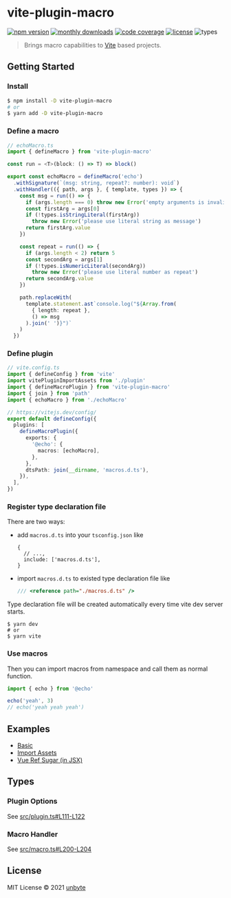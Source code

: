 # vite-plugin-macro

[![npm version](https://badgen.net/npm/v/vite-plugin-macro)](https://www.npmjs.com/package/vite-plugin-macro)
[![monthly downloads](https://badgen.net/npm/dm/vite-plugin-macro)](https://www.npmjs.com/package/vite-plugin-macro)
[![code coverage](https://badgen.net/codecov/c/github/viteland/vite-plugin-macro)](https://app.codecov.io/gh/viteland/vite-plugin-macro)
[![license](https://badgen.net/npm/license/vite-plugin-macro)](https://github.com/viteland/vite-plugin-macro/blob/master/LICENSE)
![types](https://badgen.net/npm/types/vite-plugin-macro)

> Brings macro capabilities to [Vite](https://github.com/vitejs/vite) based projects.

## Getting Started

### Install

```bash
$ npm install -D vite-plugin-macro
# or
$ yarn add -D vite-plugin-macro
```

### Define a macro

```typescript
// echoMacro.ts
import { defineMacro } from 'vite-plugin-macro'

const run = <T>(block: () => T) => block()

export const echoMacro = defineMacro('echo')
  .withSignature(`(msg: string, repeat?: number): void`)
  .withHandler(({ path, args }, { template, types }) => {
    const msg = run(() => {
      if (args.length === 0) throw new Error('empty arguments is invalid')
      const firstArg = args[0]
      if (!types.isStringLiteral(firstArg))
        throw new Error('please use literal string as message')
      return firstArg.value
    })

    const repeat = run(() => {
      if (args.length < 2) return 5
      const secondArg = args[1]
      if (!types.isNumericLiteral(secondArg))
        throw new Error('please use literal number as repeat')
      return secondArg.value
    })

    path.replaceWith(
      template.statement.ast`console.log("${Array.from(
        { length: repeat },
        () => msg
      ).join(' ')}")`
    )
  })
```

### Define plugin

```typescript
// vite.config.ts
import { defineConfig } from 'vite'
import vitePluginImportAssets from './plugin'
import { defineMacroPlugin } from 'vite-plugin-macro'
import { join } from 'path'
import { echoMacro } from './echoMacro'

// https://vitejs.dev/config/
export default defineConfig({
  plugins: [
    defineMacroPlugin({
      exports: {
        '@echo': {
          macros: [echoMacro],
        },
      },
      dtsPath: join(__dirname, 'macros.d.ts'),
    }),
  ],
})
```

### Register type declaration file

There are two ways:

- add `macros.d.ts` into your `tsconfig.json` like

  ```json5
  {
    // ...,
    include: ['macros.d.ts'],
  }
  ```

- import `macros.d.ts` to existed type declaration file like
  ```typescript
  /// <reference path="./macros.d.ts" />
  ```

Type declaration file will be created automatically every time vite dev server starts.

```shell
$ yarn dev
# or
$ yarn vite
```

### Use macros

Then you can import macros from namespace and call them as normal function.

```typescript
import { echo } from '@echo'

echo('yeah', 3)
// echo('yeah yeah yeah')
```

## Examples

- [Basic](https://github.com/viteland/vite-plugin-macro/blob/master/examples/basic/plugin/index.ts)
- [Import Assets](https://github.com/viteland/vite-plugin-macro/tree/master/examples/import-assets/plugin/index.ts)
- [Vue Ref Sugar (in JSX)](https://github.com/viteland/vite-plugin-macro/blob/master/examples/vue-ref-sugar/plugin/index.ts)

## Types

### Plugin Options

See [src/plugin.ts#L111-L122](https://github.com/viteland/vite-plugin-macro/blob/2e6f9eb11b4ef2481c142337642f7a816dafeb2c/src/plugin.ts#L111-L122)

### Macro Handler

See [src/macro.ts#L200-L204](https://github.com/viteland/vite-plugin-macro/blob/2e6f9eb11b4ef2481c142337642f7a816dafeb2c/src/macro.ts#L200-L204)

## License

MIT License © 2021 [unbyte](https://github.com/unbyte)
